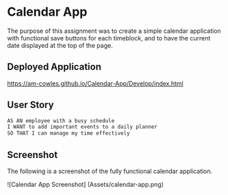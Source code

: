 # Calendar App

The purpose of this assignment was to create a simple calendar application with functional save buttons for each timeblock, and to have the current date displayed at the top of the page.

## Deployed Application

https://am-cowles.github.io/Calendar-App/Develop/index.html

## User Story

```md
AS AN employee with a busy schedule
I WANT to add important events to a daily planner
SO THAT I can manage my time effectively
```

## Screenshot

The following is a screenshot of the fully functional calendar application.

![Calendar App Screenshot] (Assets/calendar-app.png)